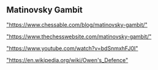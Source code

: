 <h2>Matinovsky Gambit</h2>
<p><a href="https://www.chessable.com/blog/matinovsky-gambit/">"https://www.chessable.com/blog/matinovsky-gambit/"</a></p>

<p><a href="https://www.thechesswebsite.com/matinovsky-gambit/">"https://www.thechesswebsite.com/matinovsky-gambit/"</a></p>

<p><a href="https://www.youtube.com/watch?v=bdSnmxhFJ0I">"https://www.youtube.com/watch?v=bdSnmxhFJ0I"</a></p>

<p><a href="https://en.wikipedia.org/wiki/Owen's_Defence">"https://en.wikipedia.org/wiki/Owen's_Defence"</a></p>

